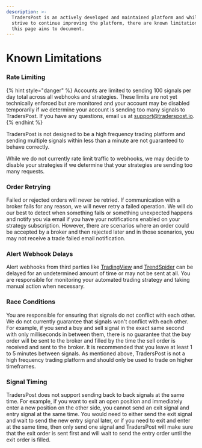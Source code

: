 ```yaml
---
description: >-
  TradersPost is an actively developed and maintained platform and while we
  strive to continue improving the platform, there are known limitations that
  this page aims to document.
---
```


# Known Limitations

### Rate Limiting

{% hint style="danger" %}
Accounts are limited to sending 100 signals per day total across all webhooks and strategies. These limits are not yet technically enforced but are monitored and your account may be disabled temporarily if we determine your account is sending too many signals to TradersPost. If you have any questions, email us at [support@traderspost.io](mailto:support@traderspost.io).
{% endhint %}

TradersPost is not designed to be a high frequency trading platform and sending multiple signals within less than a minute are not guaranteed to behave correctly.

While we do not currently rate limit traffic to webhooks, we may decide to disable your strategies if we determine that your strategies are sending too many requests.

### Order Retrying

Failed or rejected orders will never be retried. If communication with a broker fails for any reason, we will never retry a failed operation. We will do our best to detect when something fails or something unexpected happens and notify you via email if you have your notifications enabled on your strategy subscription. However, there are scenarios where an order could be accepted by a broker and then rejected later and in those scenarios, you may not receive a trade failed email notification.

### Alert Webhook Delays

Alert webhooks from third parties like [TradingView](../tradingview.md) and [TrendSpider](../trend-spider.md) can be delayed for an undetermined amount of time or may not be sent at all. You are responsible for monitoring your automated trading strategy and taking manual action when necessary.&#x20;

### Race Conditions

You are responsible for ensuring that signals do not conflict with each other. We do not currently guarantee that signals won't conflict with each other. For example, if you send a buy and sell signal in the exact same second with only milliseconds in between them, there is no guarantee that the buy order will be sent to the broker and filled by the time the sell order is received and sent to the broker. It is recommended that you leave at least 1 to 5 minutes between signals. As mentioned above, TradersPost is not a high frequency trading platform and should only be used to trade on higher timeframes.

### Signal Timing

TradersPost does not support sending back to back signals at the same time. For example, if you want to exit an open position and immediately enter a new position on the other side, you cannot send an exit signal and entry signal at the same time. You would need to either send the exit signal and wait to send the new entry signal later, or if you need to exit and enter at the same time, then only send one signal and TradersPost will make sure that the exit order is sent first and will wait to send the entry order until the exit order is filled.
